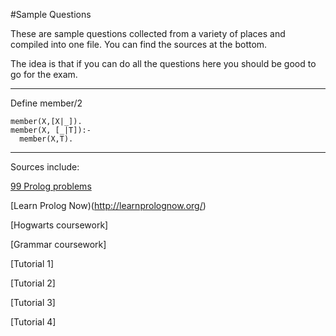 #Sample Questions

These are sample questions collected from a variety of places and compiled into one file. You can find the sources at the bottom.

The idea is that if you can do all the questions here you should be good to go for the exam. 


---

Define member/2

```
member(X,[X|_]).
member(X, [_|T]):-
  member(X,T).
```







---
Sources include:

[99 Prolog problems](http://www.ic.unicamp.br/~meidanis/courses/mc336/2009s2/prolog/problemas/)

[Learn Prolog Now)(http://learnprolognow.org/)

[Hogwarts coursework]

[Grammar coursework]

[Tutorial 1]

[Tutorial 2]

[Tutorial 3]

[Tutorial 4]
